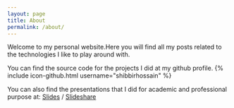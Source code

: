 ```yaml
---
layout: page
title: About
permalink: /about/
---
```

Welcome to my personal website.Here you will find all my posts related to the technologies I like to play around with.

You can find the source code for the projects I did at my github profile.
{% include icon-github.html username="shibbirhossain" %}

You can also find the presentations that I did for academic and professional purpose at:
[Slides](http://slides.com/shibbirhossain/) / [Slideshare](http://www.slideshare.net/shibbirhossain/presentations)
